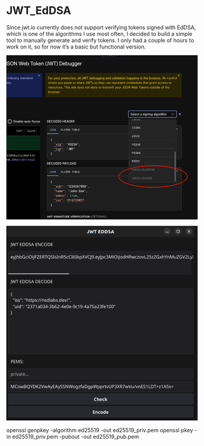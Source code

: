 # JWT_EdDSA

Since jwt.io currently does not support verifying tokens signed with EdDSA, which is one of the algorithms I use most often, I decided to build a simple tool to manually generate and verify tokens.
I only had a couple of hours to work on it, so for now it’s a basic but functional version.

![img1](img/1.png)

![img2](img/2.png)


openssl genpkey -algorithm ed25519 -out ed25519_priv.pem
openssl pkey -in ed25519_priv.pem -pubout -out ed25519_pub.pem
